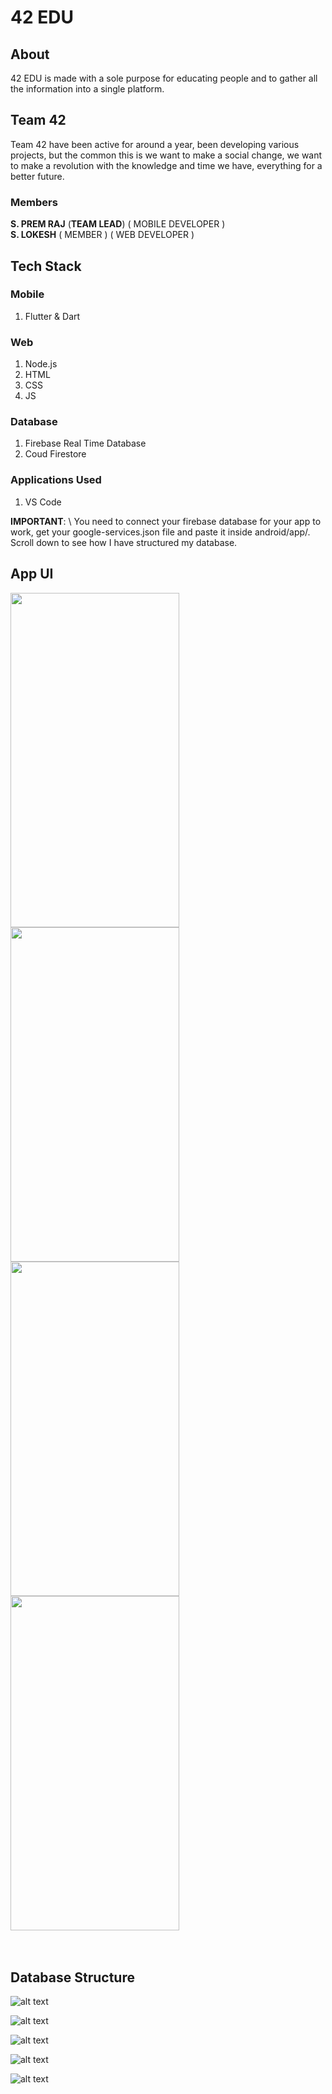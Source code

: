 # 42 EDU
## About
42 EDU is made with a sole purpose for educating people and to gather all the information into a single platform.

## Team 42
Team 42 have been active for around a year, been developing various projects, but the common this is we want to make a social change, we want to make a revolution with the 
knowledge and time we have, everything for a better future.

### Members
**S. PREM RAJ**  (**TEAM LEAD**) ( MOBILE DEVELOPER ) \
**S. LOKESH** ( MEMBER ) ( WEB DEVELOPER ) 

## Tech Stack 

### Mobile 
1) Flutter & Dart 

### Web
1) Node.js
2) HTML 
3) CSS 
4) JS 

### Database
1) Firebase Real Time Database
2) Coud Firestore

### Applications Used
1) VS Code


**IMPORTANT**: \ You need to connect your firebase database for your app to work, get your google-services.json file and paste it inside android/app/. Scroll down to see how I have structured my database.

## App UI

<div>
  <img src="https://github.com/Premmmm/42-EDU-Online-Learning-Platform/blob/master/assets/screenshots/featuredscreen1.jpg" height="535" width="270" />
  <img src="https://github.com/Premmmm/42-EDU-Online-Learning-Platform/blob/master/assets/screenshots/featuredscreen2.jpg"  height="535" width="270" />
  <img src="https://github.com/Premmmm/42-EDU-Online-Learning-Platform/blob/master/assets/screenshots/courseenroll.jpg"  height="535" width="270" />
  <img src="https://github.com/Premmmm/42-EDU-Online-Learning-Platform/blob/master/assets/screenshots/videoscreen.jpg"  height="535" width="270">
</div><br><br>

## Database Structure

![alt text](https://github.com/Premmmm/42-EDU-Online-Learning-Platform/blob/master/assets/database%20structure/42Edu%20database%201.png?raw=true)

![alt text](https://github.com/Premmmm/42-EDU-Online-Learning-Platform/blob/master/assets/database%20structure/42Edu%20database%202.png?raw=true)

![alt text](https://github.com/Premmmm/42-EDU-Online-Learning-Platform/blob/master/assets/database%20structure/42Edu%20database%203.png?raw=true)

![alt text](https://github.com/Premmmm/42-EDU-Online-Learning-Platform/blob/master/assets/database%20structure/42Edu%20database%204.png?raw=true)

![alt text](https://github.com/Premmmm/42-EDU-Online-Learning-Platform/blob/master/assets/database%20structure/42Edu%20database%205.png?raw=true)

